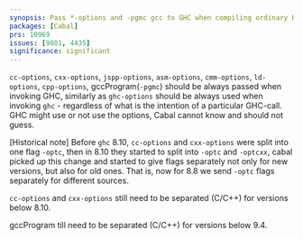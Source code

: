 ```yaml
---
synopsis: Pass *-options and -pgmc gcc to GHC when compiling ordinary Haskell sources
packages: [Cabal]
prs: 10969
issues: [9801, 4435]
significance: significant
---
```


`cc-options`, `cxx-options`, `jspp-options`, `asm-options`,
`cmm-options`, `ld-options`, `cpp-options`,
gccProgram(`-pgmc`) should be always passed when invoking GHC,
similarly as `ghc-options` should be always used when
invoking `ghc` - regardless of what is the intention of a particular GHC-call.
GHC might use or not use the options, Cabal cannot know and should not guess.

[Historical note]
Before `ghc` 8.10, `cc-options` and `cxx-options` were split into one flag `-optc`,
then in 8.10 they started to split into `-optc` and `-optcxx`, cabal picked up
this change and started to give flags separately not only for new versions,
but also for old ones. That is, now for 8.8 we send `-optc` flags separately for
different sources.

`cc-options` and `cxx-options` still need to be separated (C/C++) for versions below 8.10.

gccProgram till need to be separated (C/C++) for versions below 9.4.
